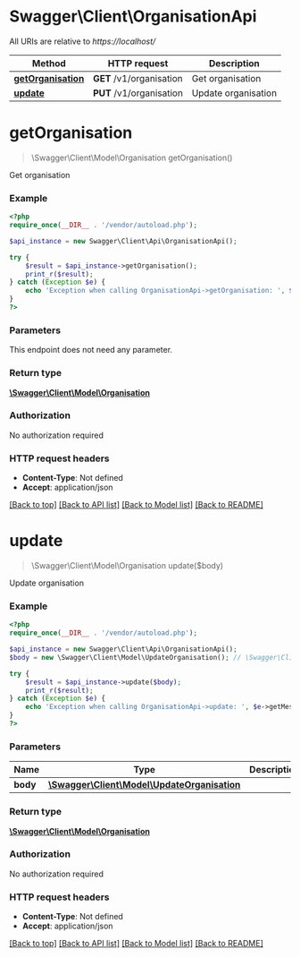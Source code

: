 # Swagger\Client\OrganisationApi

All URIs are relative to *https://localhost/*

Method | HTTP request | Description
------------- | ------------- | -------------
[**getOrganisation**](OrganisationApi.md#getOrganisation) | **GET** /v1/organisation | Get organisation
[**update**](OrganisationApi.md#update) | **PUT** /v1/organisation | Update organisation


# **getOrganisation**
> \Swagger\Client\Model\Organisation getOrganisation()

Get organisation



### Example
```php
<?php
require_once(__DIR__ . '/vendor/autoload.php');

$api_instance = new Swagger\Client\Api\OrganisationApi();

try {
    $result = $api_instance->getOrganisation();
    print_r($result);
} catch (Exception $e) {
    echo 'Exception when calling OrganisationApi->getOrganisation: ', $e->getMessage(), PHP_EOL;
}
?>
```

### Parameters
This endpoint does not need any parameter.

### Return type

[**\Swagger\Client\Model\Organisation**](../Model/Organisation.md)

### Authorization

No authorization required

### HTTP request headers

 - **Content-Type**: Not defined
 - **Accept**: application/json

[[Back to top]](#) [[Back to API list]](../../README.md#documentation-for-api-endpoints) [[Back to Model list]](../../README.md#documentation-for-models) [[Back to README]](../../README.md)

# **update**
> \Swagger\Client\Model\Organisation update($body)

Update organisation



### Example
```php
<?php
require_once(__DIR__ . '/vendor/autoload.php');

$api_instance = new Swagger\Client\Api\OrganisationApi();
$body = new \Swagger\Client\Model\UpdateOrganisation(); // \Swagger\Client\Model\UpdateOrganisation | 

try {
    $result = $api_instance->update($body);
    print_r($result);
} catch (Exception $e) {
    echo 'Exception when calling OrganisationApi->update: ', $e->getMessage(), PHP_EOL;
}
?>
```

### Parameters

Name | Type | Description  | Notes
------------- | ------------- | ------------- | -------------
 **body** | [**\Swagger\Client\Model\UpdateOrganisation**](../Model/\Swagger\Client\Model\UpdateOrganisation.md)|  | [optional]

### Return type

[**\Swagger\Client\Model\Organisation**](../Model/Organisation.md)

### Authorization

No authorization required

### HTTP request headers

 - **Content-Type**: Not defined
 - **Accept**: application/json

[[Back to top]](#) [[Back to API list]](../../README.md#documentation-for-api-endpoints) [[Back to Model list]](../../README.md#documentation-for-models) [[Back to README]](../../README.md)

